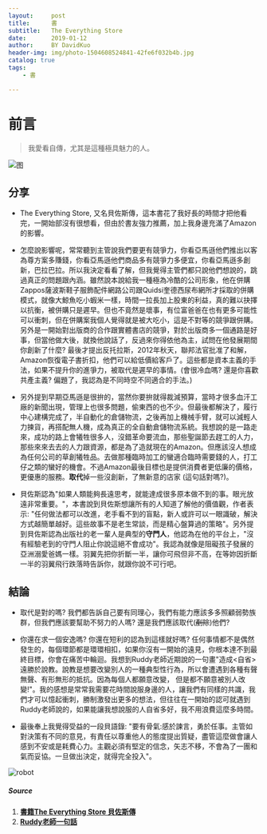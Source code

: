 ```yaml
---
layout:     post
title:      書
subtitle:   The Everything Store
date:       2019-01-12
author:     BY DavidKuo
header-img: img/photo-1504608524841-42fe6f032b4b.jpg
catalog: true
tags:
    - 書

---
```

# 前言

>我愛看自傳，尤其是這種極具魅力的人。


![图](https://images.unsplash.com/photo-1523474253046-8cd2748b5fd2?ixlib=rb-1.2.1&ixid=eyJhcHBfaWQiOjEyMDd9&auto=format&fit=crop&w=500&q=80)

## 分享

- The Everything Store, 又名貝佐斯傳，這本書花了我好長的時間才把他看完，一開始部沒有很想看，但由於書友強力推薦，加上我身邊充滿了Amazon的影響。

- 怎麼說影響呢，常常聽到主管說我們要更有競爭力，你看亞馬遜他們推出以客為尊方案多賺錢，你看亞馬遜他們商品多有競爭力多便宜，你看亞馬遜多創新，巴拉巴拉。所以我決定看看了解，但我覺得主管們都只說他們想說的，跳過真正的問題跟內涵。雖然說本說給我一種極為冷酷的公司形象，他在併購Zappos薩波斯鞋子服飾配件網路公司跟Quidsi奎德西尿布網所才採取的併購模式，就像大鯨魚吃小蝦米一樣，時間一拉長加上股東的利益，真的難以抉擇以抗衡，被併購只是遲早。但也不竟然是壞事，有位富爸爸在也有更多可能性可以衝刺，但在併購案我個人覺得就是被大吃小，這是不對等的競爭跟併購。另外是一開始對出版商的合作跟實體書店的競爭，對於出版商多一個通路是好事，但當他做大後，就換他說話了，反過來你得依他為主，試問在他發展期間你創新了什麼? 最後才提出反托拉斯，2012年秋天，聯邦法官批准了和解，Amazon恢復電子書折扣，他們可以給低價給客戶了。這些都是資本主義的手法，如果不提升你的進爭力，被取代是遲早的事情。(會很冷血嗎? 還是你喜歡共產主義? 偏題了，我認為是不同時空不同適合的手法。)
- 另外提到早期亞馬遜是很拚的，當然你要拚就得裁減預算，當時才很多血汗工廠的新聞出現，管理上也很多問題，偷東西的也不少。但最後都解決了，履行中心建構完成了，半自動化的倉儲物流，之後再加上機械手臂，就可以減輕人力揀貨，再搭配無人機，成為真正的全自動倉儲物流系統。我想說的是一路走來，成功的路上會犧牲很多人，沒錯革命要流血，那些聖誕節去趕工的人力，那些來來去去的人力跟資源，都是為了造就現在的Amazon。但應該沒人想成為任何公司的草創犧牲品。去做那種臨時加工的蠻適合臨時需要錢的人，打工仔之類的蠻好的機會。不過Amazon最後目標也是提供消費者更低廉的價格，更優惠的服務。**取代**掉一些沒創新，了無新意的店家 (這句話對嗎?)。
- 貝佐斯認為"如果人類能夠長遠思考，就能達成很多原本做不到的事。眼光放遠非常重要。"，本書說到貝佐斯想讓所有的人知道了解他的價值觀，作者表示: "任何做法都可以改進，老手看不到的盲點，新人或許可以一眼識破，解決方式越簡單越好。這些故事不是老生常談，而是精心盤算過的策略"。另外提到貝佐斯認為出版社的老一輩人是典型的**守門人**，他認為在他的平台上，"沒有經驗老到的守門人阻止你說這絕不會成功"。我認為就像是阻礙孩子發展的亞洲溺愛爸媽一樣。羽翼先把你折斷一半，讓你可飛但非不高，在等妳因折斷一半的羽翼飛行跌落時告訴你，就跟你說不可行吧。

## 結論
- 取代是對的嗎? 我們都告訴自己要有同理心，我們有能力應該多多照顧弱勢族群，但我們應該要幫助不努力的人嗎? 還是我們應該取代(~~剷除~~)他們?

- 你還在求一個安逸嗎? 你還在短利的認為到這樣就好嗎? 任何事情都不是偶然發生的，每個環節都是環環相扣，如果你沒有一開始的遠見，你根本達不到最終目標，你會在痛苦中輪迴。我想到Ruddy老師近期說的一句畫"造成<自省>遠勝於說教。說教是想要改變別人的一種典型性行為，所以會遭遇到各種有聲無聲、有形無形的抵抗。因為每個人都願意改變， 但是都不願意被別人改變!"。我的感想是常常我需要花時間說服身邊的人，讓我們有同樣的共識，我們才可以憶起衝刺，勝制激發出更多的想法，但往往在一開始的認可就遇到Ruddy老師說的，如果能讓我想說服的人自省多好，我不用浪費這麼多時間。

- 最後奉上我覺得受益的一段貝語錄: "要有骨氣:感於諫言，勇於任事。主管如對決策有不同的意見，有責任以尊重他人的態度提出質疑，盡管這麼做會讓人感到不安或是耗費心力。主觀必須有堅定的信念，矢志不移，不會為了一團和氣而妥協。一旦做出決定，就得完全投入"。

![robot](https://images.unsplash.com/photo-1522780550166-284a0288c8df?ixlib=rb-1.2.1&ixid=eyJhcHBfaWQiOjEyMDd9&auto=format&fit=crop&w=300&q=80)

##### Source

1. [**書籍The Everything Store 貝佐斯傳**]()
2. [**Ruddy老師一句話**](https://www.facebook.com/ruddyl.lee)
```
```	
		

